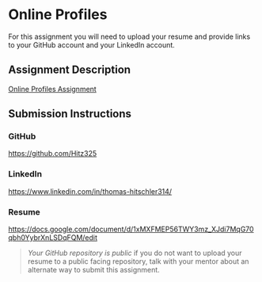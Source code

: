 # Online Profiles
For this assignment you will need to upload your resume and provide links to your GitHub account and your LinkedIn account.

## Assignment Description
[Online Profiles Assignment](https://education.launchcode.org/liftoff/modules/assignments/online-profiles)

## Submission Instructions
 
### GitHub
https://github.com/Hitz325
 
### LinkedIn
https://www.linkedin.com/in/thomas-hitschler314/

### Resume
https://docs.google.com/document/d/1xMXFMEP56TWY3mz_XJdi7MqG70qbh0YybrXnLSDqFQM/edit

> *Your GitHub repository is public* if you do not want to upload your resume to a public facing repository, talk with your mentor about an alternate way to submit this assignment.
